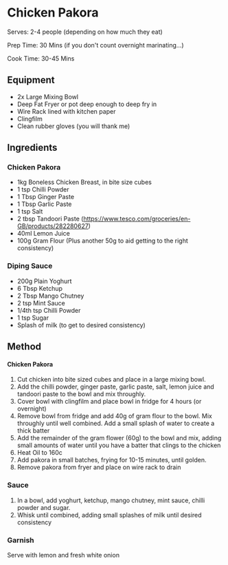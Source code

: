 # Chicken Pakora

Serves: 2-4 people (depending on how much they eat)

Prep Time: 30 Mins (if you don't count overnight marinating...)

Cook Time: 30-45 Mins

## Equipment

- 2x Large Mixing Bowl
- Deep Fat Fryer or pot deep enough to deep fry in
- Wire Rack lined with kitchen paper
- Clingfilm
- Clean rubber gloves (you will thank me)

## Ingredients

### Chicken Pakora

- 1kg Boneless Chicken Breast, in bite size cubes
- 1 tsp Chilli Powder
- 1 Tbsp Ginger Paste
- 1 Tbsp Garlic Paste
- 1 tsp Salt
- 2 tbsp Tandoori Paste (https://www.tesco.com/groceries/en-GB/products/282280627)
- 40ml Lemon Juice
- 100g Gram Flour (Plus another 50g to aid getting to the right consistency)

### Diping Sauce

- 200g Plain Yoghurt
- 6 Tbsp Ketchup
- 2 Tbsp Mango Chutney
- 2 tsp Mint Sauce
- 1/4th tsp Chilli Powder
- 1 tsp Sugar
- Splash of milk (to get to desired consistency)

## Method

#### Chicken Pakora

1. Cut chicken into bite sized cubes and place in a large mixing bowl.
2. Add the chilli powder, ginger paste, garlic paste, salt, lemon juice and tandoori paste to the bowl and mix throughly.  
3. Cover bowl with clingfilm and place bowl in fridge for 4 hours (or overnight)
4. Remove bowl from fridge and add 40g of gram flour to the bowl. Mix throughly until well combined. Add a small splash of water to create a thick batter
5. Add the remainder of the gram flower (60g) to the bowl and mix, adding small amounts of water until you have a batter that clings to the chicken
6. Heat Oil to 160c
7. Add pakora in small batches, frying for 10-15 minutes, until golden.
8. Remove pakora from fryer and place on wire rack to drain

### Sauce

1. In a bowl, add yoghurt, ketchup, mango chutney, mint sauce, chilli powder and sugar.
2. Whisk until combined, adding small splashes of milk until desired consistency

### Garnish

Serve with lemon and fresh white onion